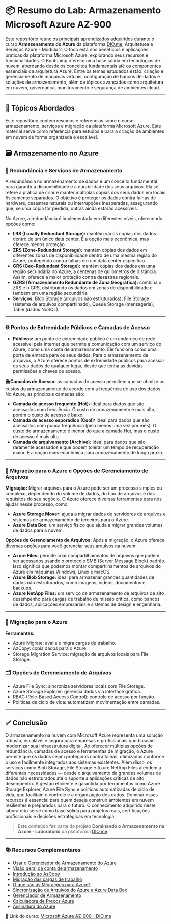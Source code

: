 # 📦 Resumo do Lab: Armazenamento Microsoft Azure AZ-900
Este repositório reúne os principais aprendizados adquiridos durante o curso **Armazenamento do Azure** da plataforma [DIO.me](https://web.dio.me), Arquitetuea e Serviços Azure - Módulo 2. O foco está nos benefícios e aplicações práticas da plataforma Microsoft Azure, explorando seus recursos e funcionalidades. O Bootcamp oferece uma base sólida em tecnologias de nuvem, abordando desde os conceitos fundamentais até os componentes essenciais da arquitetura Azure.
Entre os temas estudados estão: criação e gerenciamento de máquinas virtuais, configuração de bancos de dados e soluções de armazenamento, além de tópicos avançados como arquitetura em nuvem, governança, monitoramento e segurança de ambientes cloud.

---

## 📘 Tópicos Abordados
Este repositório contém resumos e referencias sobre o curso armazenamento, serviços e migração da plataforma Microsoft Azure. 
Este material serve como referência para estudos e para a criação de ambientes em nuvem de forma organizada e escalável.

## 🗃️ Armazenamento no Azure

### 🔁 Redundância e Serviços de Armazenamento

A redundância no armazenamento de dados é um conceito fundamental para garantir a disponibilidade e a durabilidade dos seus arquivos. Ela se refere à prática de criar e manter múltiplas cópias dos seus dados em locais fisicamente separados. O objetivo é proteger os dados contra falhas de hardware, desastres naturais ou interrupções inesperadas, assegurando que, se uma cópia for perdida, outras ainda estarão acessíveis.

No Azure, a redundância é implementada em diferentes níveis, oferecendo opções como:

- **LRS (Locally Redundant Storage):** mantém várias cópias dos dados dentro de um único data center. É a opção mais econômica, mas oferece menos proteção.
- **ZRS (Zone-Redundant Storage):** mantém cópias dos dados em diferentes zonas de disponibilidade dentro de uma mesma região do Azure, protegendo contra falhas em um data center específico.
- **GRS (Geo-Redundant Storage):** mantém cópias dos dados em uma região secundária do Azure, a centenas de quilômetros de distância. Assim, oferece a maior proteção contra desastres regionais.
- **GZRS (Armazenamento Redundante de Zona Geográfica):** combina o ZRS e o GRS, distribuindo os dados em zonas de disponibilidade e também em uma região secundária.
- **Serviços:** Blob Storage (arquivos não estruturados), File Storage (sistema de arquivos compartilhado), Queue Storage (mensageria), Table (dados NoSQL).

---

### 🌐 Pontos de Extremidade Públicos e Camadas de Acesso

- **Públicos:** um ponto de extremidade público é um endereço de rede acessível pela internet que permite a comunicação com um serviço do Azure, como uma conta de armazenamento. Ele funciona como uma porta de entrada para os seus dados. Para o armazenamento de arquivos, o Azure oferece pontos de extremidade públicos para acessar os seus dados de qualquer lugar, desde que tenha as devidas permissões e chaves de acesso.

**🌦️Camadas de Acesso:** as camadas de acesso permitem que se otimize os custos do armazenamento de acordo com a frequência de uso dos dados. No Azure, as principais camadas são:

- **Camada de acesso frequente (Hot):** ideal para dados que são acessados com frequência. O custo de armazenamento é mais alto, porém o custo de acesso é baixo.
- **Camada de acesso esporádico (Cool):** ideal para dados que são acessados com pouca frequência (pelo menos uma vez por mês). O custo de armazenamento é menor do que a camada Hot, mas o custo de acesso é mais alto.
- **Camada de arquivamento (Archive):** ideal para dados que são raramente acessados e que podem tolerar um tempo de recuperação maior. É a opção mais econômica para armazenamento de longo prazo.

---

### 🔖 Migração para o Azure e Opções de Gerenciamento de Arquivos

**Migração:** Migrar arquivos para o Azure pode ser um processo simples ou complexo, dependendo do volume de dados, do tipo de arquivos e dos requisitos do seu negócio. O Azure oferece diversas ferramentas para nos ajudar nesse processo, como:

- **Azure Storage Mover:** ajuda a migrar dados de servidores de arquivos e sistemas de armazenamento de terceiros para o Azure.
- **Azure Data Box:** um serviço físico que ajuda a migrar grandes volumes de dados para a nuvem.

**Opções de Gerenciamento de Arquivos:** Após a migração, o Azure oferece diversas opções para você gerenciar seus arquivos na nuvem:

- **Azure Files:** permite criar compartilhamentos de arquivos que podem ser acessados usando o protocolo SMB (Server Message Block) padrão. Isso significa que podemos montar compartilhamentos de arquivos do Azure em máquinas Windows, Linux e macOS.
- **Azure Blob Storage:** ideal para armazenar grandes quantidades de dados não estruturados, como imagens, vídeos, documentos e backups.
- **Azure NetApp Files:** um serviço de armazenamento de arquivos de alto desempenho para cargas de trabalho de missão crítica, como bancos de dados, aplicações empresariais e sistemas de design e engenharia.

---

### 🚀 Migração para o Azure

**Ferramentas:**

- Azure Migrate: avalia e migra cargas de trabalho.
- AzCopy: copia dados para o Azure.
- Storage Migration Service: migração de arquivos locais para File Storage.

### 🗂️ Opções de Gerenciamento de Arquivos

- Azure File Sync: sincroniza servidores locais com File Storage.
- Azure Storage Explorer: gerencia dados via interface gráfica.
- RBAC (Role-Based Access Control): controle de acesso por função.
- Políticas de ciclo de vida: automatizam movimentação entre camadas.

---
## ✅ Conclusão

O armazenamento na nuvem com Microsoft Azure representa uma solução robusta, escalável e segura para empresas e profissionais que buscam modernizar sua infraestrutura digital.
Ao oferecer múltiplas opções de redundância, camadas de acesso e ferramentas de migração, o Azure permite que os dados sejam protegidos contra falhas, otimizados conforme o uso e facilmente integrados aos sistemas existentes.
Além disso, os serviços como Blob Storage, File Storage e Azure NetApp Files atendem a diferentes necessidades — desde o arquivamento de grandes volumes de dados não estruturados até o suporte a aplicações críticas de alto desempenho. 
A gestão eficiente é garantida por ferramentas como Azure Storage Explorer, Azure File Sync e políticas automatizadas de ciclo de vida, que facilitam o controle e a organização dos dados.
Dominar esses recursos é essencial para quem deseja construir ambientes em nuvem resilientes e preparados para o futuro. O conhecimento adquirido neste laboratório serve como base sólida para projetos reais, certificações profissionais e decisões estratégicas em tecnologia.

> Este conteúdo faz parte do projeto **Dominando o Armazenamento na Azure - Laboratório** da plataforma [DIO.me](https://web.dio.me).

---
 
### 📚 Recursos Complementares
- [Usar o Gerenciador de Armazenamento do Azure](https://learn.microsoft.com/pt-br/azure/storage/blobs/quickstart-storage-explorer)
- [Visão geral da conta de armazenamento](https://learn.microsoft.com/pt-br/azure/storage/common/storage-account-overview?toc=%2Fazure%2Fstorage%2Fblobs%2Ftoc.json&bc=%2Fazure%2Fstorage%2Fblobs%2Fbreadcrumb%2Ftoc.json)
- [Introdução ao AzCopy](https://learn.microsoft.com/pt-br/azure/storage/common/storage-use-azcopy-v10?toc=%2Fazure%2Fstorage%2Ffiles%2Ftoc.json&tabs=dnf)
- [Migração das cargas de trabalho](https://azure.microsoft.com/pt-br/pricing/purchase-options/azure-account?icid=azure-migrate#tabs-pill-bar-ocea03_tab4)
- [O que são as Migrações para Azure?](https://learn.microsoft.com/pt-br/azure/migrate/migrate-services-overview?view=migrate-classic)
- [Sincronização de Arquivos do Azure e Azure Data Box](https://learn.microsoft.com/pt-br/azure/storage/files/storage-files-migration-server-hybrid-databox)
- [Gerenciador de Armazenamento](https://azure.microsoft.com/pt-br/products/storage/storage-explorer/?msockid=0a879c916bf366861df88afa6a98670a)
- [Calculadora de Preços Azure](https://azure.microsoft.com/pt-br/pricing/calculator/?ef_id=_k_EAIaIQobChMI14z7o_fWjwMVc0FIAB3PYQApEAAYASACEgLE-fD_BwE_k_&OCID=AIDcmmzmnb0182_SEM__k_EAIaIQobChMI14z7o_fWjwMVc0FIAB3PYQApEAAYASACEgLE-fD_BwE_k_&gad_source=1&gad_campaignid=1635078708&gbraid=0AAAAADcJh_s0nlhmSLvv4COb6oAkGNm0s&gclid=EAIaIQobChMI14z7o_fWjwMVc0FIAB3PYQApEAAYASACEgLE-fD_BwE)
- [Assinatura do Azure](https://learn.microsoft.com/pt-br/azure/azure-resource-manager/management/azure-subscription-service-limits)
  
📎 Link do curso: [Microsoft Azure AZ-900 - DIO.me](https://web.dio.me/track/microsoft-azure-az-900)
